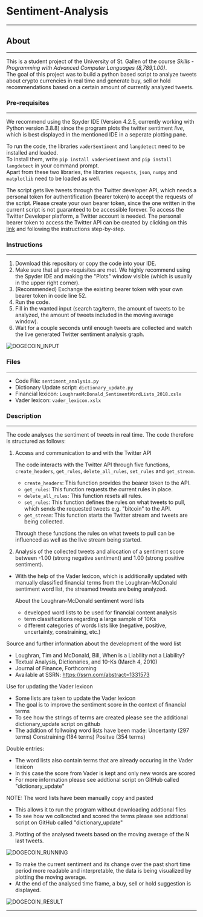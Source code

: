 # Sentiment-Analysis
----
## About
----
This is a student project of the University of St. Gallen of the course *Skills - Programming with Advanced Computer Languages (8,789,1.00)*.  
The goal of this project was to build a python based script to analyze tweets about crypto currencies in real time and generate buy, sell or hold recommendations 
based on a certain amount of currently analyzed tweets.

### Pre-requisites
----
We recommend using the Spyder IDE (Version 4.2.5, currently working with Python version 3.8.8) since the program plots the twitter sentiment *live*, which is
best displayed in the mentioned IDE in a seperate plotting pane.  

To run the code, the libraries `vaderSentiment` and `langdetect` need to be installed and loaded.  
To install them, write `pip install vaderSentiment` and `pip install langdetect` in your command prompt.  
Apart from these two libraries, the libraries `requests`, `json`, `numpy` and `matplotlib` need to be loaded as well.

The script gets live tweets through the Twitter developer API, which needs a personal token for authentification (bearer token) to accept the requests 
of the script. Please create your own bearer token, since the one written in the current script is not guaranteed to be accessible forever. To access the Twitter Developer platform, a Twitter account is needed. The personal bearer token to access the Twitter API can be created by clicking on 
this [link](https://developer.twitter.com/en) and following the instructions step-by-step.

### Instructions
----
1. Download this repository or copy the code into your IDE. 
2. Make sure that all pre-requisites are met. We highly recommend using the Spyder IDE and making the "Plots" window visible (which is usually in the upper
right corner).
3. (Recommended) Exchange the existing bearer token with your own bearer token in code line 52.
4. Run the code.
5. Fill in the wanted input (search tag/term, the amount of tweets to be analyzed, the amount of tweets included in the moving average window).
6. Wait for a couple seconds until enough tweets are collected and watch the live generated Twitter sentiment analysis graph.


![DOGECOIN_INPUT](https://user-images.githubusercontent.com/60882754/119737907-1a398280-be80-11eb-9f3b-ad795078d5b7.PNG)

### Files
----
- Code File: `sentiment_analysis.py`
- Dictionary Update script: `dictionary_update.py`
- Financial lexicon: `LoughranMcDonald_SentimentWordLists_2018.xslx`
- Vader lexicon: `vader_lexicon.xslx`

### Description
----
The code analyses the sentiment of tweets in real time. The code therefore is structured as follows:

1. Access and communication to and with the Twitter API

   The code interacts with the Twitter API through five functions, `create_headers`, `get_rules`, `delete_all_rules`, `set_rules` and `get_stream`.

   - `create_headers`: This function provides the bearer token to the API.
   - `get_rules`: This function requests the current rules in place.
   - `delete_all_rules`: This function resets all rules.
   - `set_rules`: This function defines the rules on what tweets to pull, which sends the requested tweets e.g. "bitcoin" to the API.
   - `get_stream`: This function starts the Twitter stream and tweets are being collected.

   Through these functions the rules on what tweets to pull can be influenced as well as the live stream being started.

2. Analysis of the collected tweets and allocation of a sentiment score between -1.00 (strong negative sentiment) and 1.00 (strong positive sentiment).

- With the help of the Vader lexicon, which is additionally updated with manually classified financial terms from the Loughran-McDonald sentiment word list, the streamed tweets are being analyzed.

   About the Loughran-McDonald sentiment word lists
   - developed word lists to be used for financial content analysis
   - term classifications regarding a large sample of 10Ks
   - different categories of words lists like (negative, positive, uncertainty, constraining, etc.)

Source and further information about the development of the word list
- Loughran, Tim and McDonald, Bill, When is a Liability not a Liability?
- Textual Analysis, Dictionaries, and 10-Ks (March 4, 2010)
- Journal of Finance, Forthcoming
- Available at SSRN: https://ssrn.com/abstract=1331573

Use for updating the Vader lexicon
- Some lists are taken to update the Vader lexicon
- The goal is to improve the sentiment score in the context of financial terms
- To see how the strings of terms are created please see the additional dictionary_update script on github
- The addition of follwoing word lists have been made:
         Uncertanty (297 terms)
         Constraining (184 terms)
         Positve (354 terms)

Double entries:
- The word lists also contain terms that are already occuring in the Vader lexicon
- In this case the score from Vader is kept and only new words are scored
- For more information please see addtional script on GitHub called "dictionary_update"

NOTE: The word lists have been manually copy and pasted
- This allows it to run the program without downloading addtional files
- To see how we collcected and scored the terms please see addtional script on GitHub called "dictionary_update"

3. Plotting of the analysed tweets based on the moving average of the N last tweets.

![DOGECOIN_RUNNING](https://user-images.githubusercontent.com/60882754/119736808-96cb6180-be7e-11eb-8c61-cc6085596b8e.PNG)

- To make the current sentiment and its change over the past short time period more readable and interpretable, the data is being visualized by plotting the moving average.
- At the end of the analysed time frame, a buy, sell or hold suggestion is displayed.

![DOGECOIN_RESULT](https://user-images.githubusercontent.com/60882754/119736840-a185f680-be7e-11eb-94f5-502844e16106.PNG)

----
